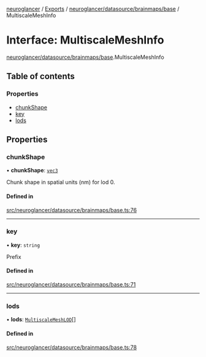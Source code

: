 [neuroglancer](../README.md) / [Exports](../modules.md) / [neuroglancer/datasource/brainmaps/base](../modules/neuroglancer_datasource_brainmaps_base.md) / MultiscaleMeshInfo

# Interface: MultiscaleMeshInfo

[neuroglancer/datasource/brainmaps/base](../modules/neuroglancer_datasource_brainmaps_base.md).MultiscaleMeshInfo

## Table of contents

### Properties

- [chunkShape](neuroglancer_datasource_brainmaps_base.MultiscaleMeshInfo.md#chunkshape)
- [key](neuroglancer_datasource_brainmaps_base.MultiscaleMeshInfo.md#key)
- [lods](neuroglancer_datasource_brainmaps_base.MultiscaleMeshInfo.md#lods)

## Properties

### chunkShape

• **chunkShape**: [`vec3`](../classes/neuroglancer_util_geom.vec3.md)

Chunk shape in spatial units (nm) for lod 0.

#### Defined in

[src/neuroglancer/datasource/brainmaps/base.ts:76](https://github.com/ActiveBrainAtlas2/neuroglancer/blob/91617476/src/neuroglancer/datasource/brainmaps/base.ts#L76)

___

### key

• **key**: `string`

Prefix

#### Defined in

[src/neuroglancer/datasource/brainmaps/base.ts:71](https://github.com/ActiveBrainAtlas2/neuroglancer/blob/91617476/src/neuroglancer/datasource/brainmaps/base.ts#L71)

___

### lods

• **lods**: [`MultiscaleMeshLOD`](neuroglancer_datasource_brainmaps_base.MultiscaleMeshLOD.md)[]

#### Defined in

[src/neuroglancer/datasource/brainmaps/base.ts:78](https://github.com/ActiveBrainAtlas2/neuroglancer/blob/91617476/src/neuroglancer/datasource/brainmaps/base.ts#L78)

